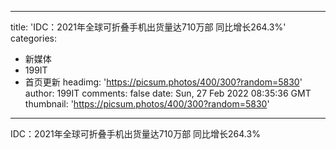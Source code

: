 
---
title: 'IDC：2021年全球可折叠手机出货量达710万部 同比增长264.3%'
categories: 
 - 新媒体
 - 199IT
 - 首页更新
headimg: 'https://picsum.photos/400/300?random=5830'
author: 199IT
comments: false
date: Sun, 27 Feb 2022 08:35:36 GMT
thumbnail: 'https://picsum.photos/400/300?random=5830'
---

<div>   
IDC：2021年全球可折叠手机出货量达710万部 同比增长264.3%  
</div>
            